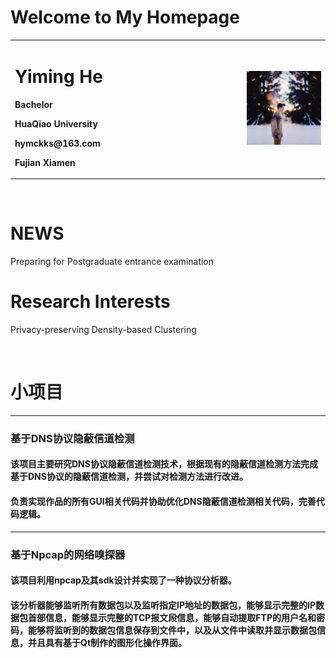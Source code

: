# Welcome to My Homepage

<table border="0">
  <tr>
    <td width="70%">
      <h1>Yiming He</h1>
      <p><b>Bachelor</b></p>
      <p><b>HuaQiao University</b></p>
      <p><b>hymckks@163.com</b></p>
      <p><b>Fujian Xiamen</b></p>
    </td>
    <td width="25%">
      <img src="/头像.jpg" width="100%">   
    </td>
  </tr>
</table>

&nbsp;
# NEWS 
Preparing for Postgraduate entrance examination
&nbsp;
# Research Interests
Privacy-preserving Density-based Clustering

&nbsp;
&nbsp;
# 小项目
***
### 基于DNS协议隐蔽信道检测
#### 该项目主要研究DNS协议隐蔽信道检测技术，根据现有的隐蔽信道检测方法完成基于DNS协议的隐蔽信道检测，并尝试对检测方法进行改进。 
#### 负责实现作品的所有GUI相关代码并协助优化DNS隐蔽信道检测相关代码，完善代码逻辑。
***
### 基于Npcap的网络嗅探器
#### 该项目利用npcap及其sdk设计并实现了一种协议分析器。 
#### 该分析器能够监听所有数据包以及监听指定IP地址的数据包，能够显示完整的IP数据包首部信息，能够显示完整的TCP报文段信息，能够自动提取FTP的用户名和密码，能够将监听到的数据包信息保存到文件中，以及从文件中读取并显示数据包信息，并且具有基于Qt制作的图形化操作界面。
